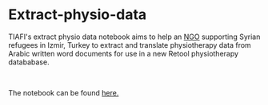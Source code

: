 # Extract-physio-data
TIAFI's extract physio data notebook aims to help an [NGO](https://tiafi.org/) supporting Syrian refugees in Izmir, Turkey to extract and translate physiotherapy data from Arabic written word documents for use in a new Retool physiotherapy datababase. 

<br/>

The notebook can be found [here.](TIAFI_extract_physio_data.ipynb)

